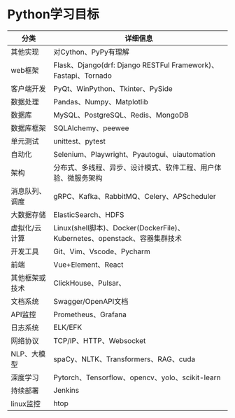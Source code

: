# Python学习目标


分类 | 详细信息
-|-
其他实现 | 对Cython、PyPy有理解
web框架 | Flask、Django(drf: Django RESTFul Framework)、Fastapi、Tornado
客户端开发 | PyQt、WinPython、Tkinter、PySide
数据处理 | Pandas、Numpy、Matplotlib
数据库 | MySQL、PostgreSQL、Redis、MongoDB
数据库框架 | SQLAlchemy、peewee
单元测试 | unittest、pytest
自动化 | Selenium、Playwright、Pyautogui、uiautomation
架构 | 分布式、多线程、异步、设计模式、软件工程、用户体验、微服务架构
消息队列、调度 | gRPC、Kafka、RabbitMQ、Celery、APScheduler
大数据存储 | ElasticSearch、HDFS
虚拟化/云计算 | Linux(shell脚本)、Docker(DockerFile)、Kubernetes、openstack、容器集群技术
开发工具 | Git、Vim、Vscode、Pycharm
前端 | Vue+Element、React
其他框架或技术 | ClickHouse、Pulsar、
文档系统| Swagger/OpenAPI文档
API监控 | Prometheus、Grafana
日志系统 | ELK/EFK
网络协议 | TCP/IP、HTTP、Websocket
NLP、大模型 | spaCy、NLTK、Transformers、RAG、cuda
深度学习 | Pytorch、Tensorflow、opencv、yolo、scikit-learn
持续部署 | Jenkins
linux监控 | htop
